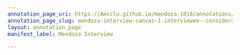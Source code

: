 ```yaml
---
annotation_page_uri: https://Amcclu.github.io/mendoza-1018/annotations/mendoza-interview-canvas-1-interviewee--consideration--body-language--looking-off---contextualization-.json
annotation_page_slug: mendoza-interview-canvas-1-interviewee--consideration--body-language--looking-off---contextualization-
layout: annotation_page
manifest_label: Mendoza Interview

---
```

